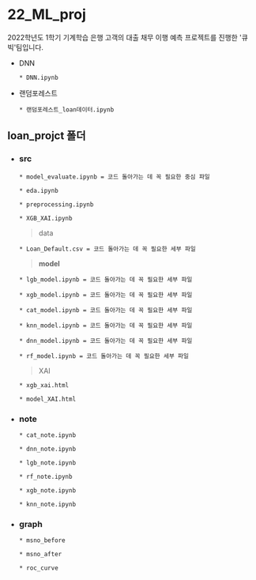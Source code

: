 # 22_ML_proj

2022학년도 1학기 기계학습
은행 고객의 대출 채무 이행 예측 프로젝트를 진행한 '큐빅'팀입니다.

  * DNN 
   
        * DNN.ipynb  

  * 랜덤포레스트

        * 랜덤포레스트_loan데이터.ipynb  

## loan_projct 폴더   
  
* ### src  
  
      * model_evaluate.ipynb = 코드 돌아가는 데 꼭 필요한 중심 파일  
  
      * eda.ipynb  
  
      * preprocessing.ipynb  
  
      * XGB_XAI.ipynb   

  > data  
    
      * Loan_Default.csv = 코드 돌아가는 데 꼭 필요한 세부 파일  

  > **model**  

      * lgb_model.ipynb = 코드 돌아가는 데 꼭 필요한 세부 파일  

      * xgb_model.ipynb = 코드 돌아가는 데 꼭 필요한 세부 파일  

      * cat_model.ipynb = 코드 돌아가는 데 꼭 필요한 세부 파일  
  
      * knn_model.ipynb = 코드 돌아가는 데 꼭 필요한 세부 파일  
  
      * dnn_model.ipynb = 코드 돌아가는 데 꼭 필요한 세부 파일  

      * rf_model.ipynb = 코드 돌아가는 데 꼭 필요한 세부 파일  

   > XAI  
  
      * xgb_xai.html  
  
      * model_XAI.html  
  
* ### note
  
      * cat_note.ipynb  
  
      * dnn_note.ipynb  
  
      * lgb_note.ipynb  
  
      * rf_note.ipynb  
  
      * xgb_note.ipynb  
  
      * knn_note.ipynb  
      
* ### graph  

      * msno_before  
      
      * msno_after 

      * roc_curve  


